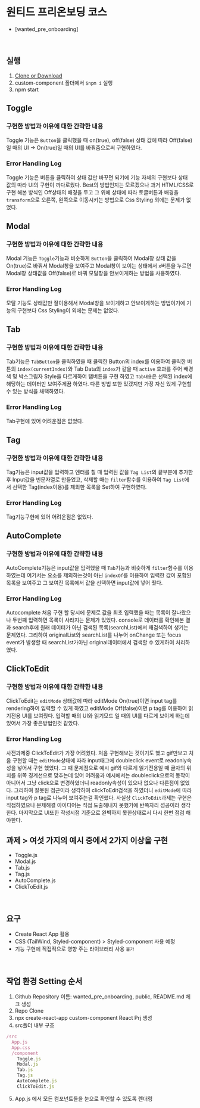 # 원티드 프리온보딩 코스
* [wanted_pre_onboarding]

<br/>

## 실행
1. [Clone or Download](https://github.com/wjdrbdyd/wanted_pre_onboarding.git)
2. custom-component 폴더에서 `$npm i` 실행
3. npm start
   
## Toggle
### 구현한 방법과 이유에 대한 간략한 내용
Toggle 기능은 `Button`을 클릭했을 때 on(true), off(false) 상태 값에 따라 Off(false)일 때의 UI → On(true)일 때의 UI를 바꿔줌으로써 구현하였다.
### Error Handling Log
Toggle 기능은 버튼을 클릭하여 상태 값만 바꾸면 되기에 기능 자체의 구현보다 상태 값의 따라 UI의 구현이 까다로웠다. Best의 방법인지는 모르겠으나 과거 HTML/CSS로 구현 해본 방식인 Off상태의 배경을 두고 그 위에 상태에 따라 토글버튼과 배경을 `transform`으로 오른쪽, 왼쪽으로 이동시키는 방법으로 Css Styling 외에는 문제가 없었다.
## Modal
### 구현한 방법과 이유에 대한 간략한 내용
Modal 기능은 `Toggle`기능과 비슷하게 `Button`을 클릭하여 Modal창 상태 값을 On(true)로 바꿔서 Modal창을 보여주고 Modal창이 보이는 상태에서 `x`버튼을 누르면 Modal창 상태값을 Off(false)로 바꿔 모달창을 안보이게하는 방법을 사용하였다.
### Error Handling Log
모달 기능도 상태값만 잘이용해서 Modal창을 보이게하고 안보이게하는 방법이기에 기능의 구현보다 Css Styling이 외에는 문제는 없었다.
## Tab
### 구현한 방법과 이유에 대한 간략한 내용
Tab기능은 `TabButton`을 클릭하였을 때 클릭한 Button의 index를 이용하여 클릭한 버튼의 `index(currentIndex)`와 Tab Data의 `index`가 같을 때 `active` 효과를 주어 배경색 및 박스그림자 Style을 다르게하여 탭버튼을 구현 하였고 `Tab내용`은 선택된 index에 해당하는 데이터만 보여주게끔 하였다. 다른 방법 또한 있겠지만 가장 자신 있게 구현할 수 있는 방식을 채택하였다.
### Error Handling Log
Tab구현에 있어 어려운점은 없었다.
## Tag
### 구현한 방법과 이유에 대한 간략한 내용
Tag기능은 input값을 입력하고 엔터를 칠 때 입력된 값을 `Tag List`의 끝부분에 추가한 후 Input값을 빈문자열로 만들었고, 삭제할 때는 `filter`함수를 이용하여 `Tag List`에서 선택한 Tag(index이용)를 제외한 목록을 Set하여 구현하였다.
### Error Handling Log
Tag기능구현에 있어 어려운점은 없었다.
## AutoComplete
### 구현한 방법과 이유에 대한 간략한 내용
AutoComplete기능은 input값을 입력했을 때 `Tab`기능과 비슷하게 `filter`함수를 이용하였는데 여기서는 요소를 제외하는것이 아닌 `indexOf`를 이용하여 입력한 값이 포함된 목록을 보여주고 그 보여진 목록에서 값을 선택하면 input값에 넣어 줬다.
### Error Handling Log
Autocomplete 처음 구현 할 당시에 문제로 값을 최초 입력했을 때는 목록이 잘나왔으나 두번째 입력하면 목록이 사라지는 문제가 있었다. console로 데이터를 확인해본 결과 search후에 원래 데이터가 아닌 검색된 목록(searchList)에서 재검색하여 생기는 문제였다. 그리하여 originalList와 searchList를 나누어 onChange 또는 focus event가 발생할 때 searchList가아닌 original데이터에서 검색할 수 있게하여 처리하였다.
## ClickToEdit
### 구현한 방법과 이유에 대한 간략한 내용
ClickToEdit는 `editMode` 상태값에 따라 editMode On(true)이면 input tag를 rendering하여 입력할 수 있게 하였고 editMode Off(false)이면 p tag를 이용하여 읽기전용 UI를 보여줬다. 입력할 때의 UI와 읽기모드 일 때의 UI를 다르게 보이게 하는데 있어서 가장 좋은방법인것 같았다.
### Error Handling Log
사전과제중 ClickToEdit가 가장 어려웠다. 처음 구현해보는 것이기도 했고 gif만보고 처음 구현할 때는 `editMode`상태에 따라 input태그에 doubleclick event로 readonly속성을 넣어서 구현 했었다. 그 때 문제점으로 예시 gif와 다르게 읽기전용일 때 글자의 위치를 위쪽 경계선으로 맞추는데 있어 어려움과 예시에서는 doubleclick으로의 동작이 아니어서 그냥 click으로 변경하였더니 readonly속성이 있으나 없으나 다른점이 없었다. 그리하여 잘못된 접근이라 생각하여 clickToEdit검색을 하였더니 `editMode`에 따라 input tag와 p tag로 나누어 보여주는걸 확인했다. 사실상 `ClickToEdit`과제는 구현은 직접하였으나 문제해결 아이디어는 직접 도출해내지 못했기에 반쪽자리 성공이라 생각한다. 마지막으로 UI또한 작성시점 기준으로 완벽하지 못한상태로서 다시 한번 점검 해야한다.

## 과제 > 여섯 가지의 예시 중에서 2가지 이상을 구현 
* Toggle.js
* Modal.js
* Tab.js
* Tag.js
* AutoComplete.js
* ClickToEdit.js

<br/>

## 요구
* Create React App 활용
* CSS (TailWind, Styled-component) > Styled-component 사용 예정
* 기능 구현에 직접적으로 영향 주는 라이브러리 사용 `불가` 

<br/>

## 작업 환경 Setting 순서
1. Github Repository 이름: wanted_pre_onboarding, public, README.md 체크 생성
2. Repo Clone
3. npx create-react-app custom-component React Prj 생성
4. src폴더 내부 구조 
```javascript
/src
  App.js
  App.css
  /component
    Toggle.js
    Modal.js
    Tab.js
    Tag.js
    AutoComplete.js
    ClickToEdit.js
```

5. App.js 에서 모든 컴포넌트들을 눈으로 확인할 수 있도록 렌더링
</br>


